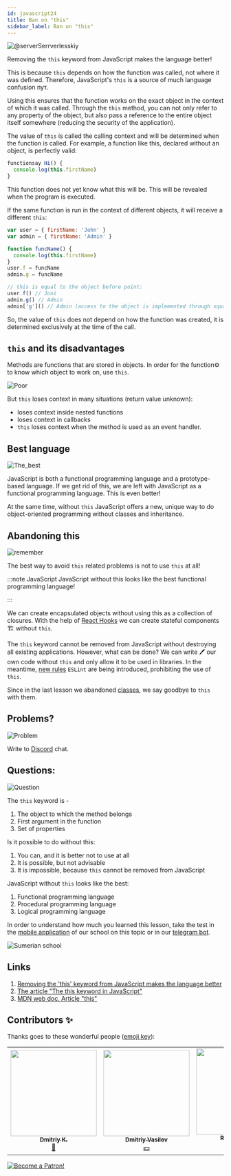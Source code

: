 ```yaml
---
id: javascript24
title: Ban on "this"
sidebar_label: Ban on "this"
---
```


![@serverSerrverlesskiy](/img/javascript/headers/24.jpg)

Removing the `this` keyword from JavaScript makes the language better!

This is because `this` depends on how the function was called, not where it was defined. Therefore, JavaScript's `this` is a source of much language confusion пут.

Using this ensures that the function works on the exact object in the context of which it was called.
Through the `this` method, you can not only refer to any property of the object, but also pass a reference to the entire object itself somewhere (reducing the security of the application).

The value of `this` is called the calling context and will be determined when the function is called. For example, a function like this, declared without an object, is perfectly valid:

```javascript
functionsay Hi() {
  console.log(this.firstName)
}
```

This function does not yet know what this will be. This will be revealed when the program is executed.

If the same function is run in the context of different objects, it will receive a different `this`:

```javascript
var user = { firstName: 'John' }
var admin = { firstName: 'Admin' }

function funcName() {
  console.log(this.firstName)
}
user.f = funcName
admin.g = funcName

// this is equal to the object before point:
user.f() // Joni
admin.g() // Admin
admin['g']() // Admin (access to the object is implemented through square brackets)
```

So, the value of `this` does not depend on how the function was created, it is determined exclusively at the time of the call.

## `this` and its disadvantages

Methods are functions that are stored in objects. In order for the function⚙️ to know which object to work on, use `this`.

![Poor](https://media.giphy.com/media/fQJbwrRJdHyMOP7RPH/giphy.gif)

But `this` loses context in many situations (return value unknown):

- loses context inside nested functions
- loses context in callbacks
- `this` loses context when the method is used as an event handler.

<!-- Давайте возьмем случай компонента `React`, который создает🏗️ поисковый запрос. В обоих методах, используемых в качестве обработчиков событий, при исползовании `this` теряется контекст:

```SnackPlayer
import React, { Component } from 'react'

class SearchForm extends Component {
  state = {
    text: ''
  }

  handleChange(event) {
    const newQuery = Object.freeze({ text: event.target.value })
    this.setState(newQuery)
  }

  search() {
    const newQuery = Object.freeze({ text: this.state.text })
    if (this.props.onSearch) this.props.onSearch(newQuery)
  }

  render() {
    return (
      <form>
        <input onChange={this.handleChange} value={this.state.text} />
        <button onClick={this.search} type="button">
          Search
        </button>
      </form>
    )
  }
}

export default SearchForm
```

Существует множество решений этих `проблем:`

- метод `bind()`
- шаблон `that/self`
- `стрелочные функции.` -->

<!-- ### this не имеет инкапсуляции

![No](https://media.giphy.com/media/d2ZcfODrNWlA5Gg0/giphy.gif)

`this` создает🏗️ проблемы безопасности. Все объявленные🗣️ элементы `this` являются публичными.

```javascript
class Timer {
  constructor(callback, interval) {
    this.timerId = 'secret'
  }
}

const timer = new Timer()
timer.timerId // secret не такой уже секретный
```

### Нет this, нет пользовательских прототипов

![no](https://media.giphy.com/media/fsPcMdeXPxSP6zKxCA/giphy.gif)

Что, если вместо того, чтобы пытаться исправить утраченный контекст `this` и проблемы с безопасностью, мы избавимся от всего этого разом?

Удаление `this` имеет множество последствий. Отсутствие this в основном означает отсутствие `class`, отсутствие конструктора функции, отсутствие `new`, отсутствие `Object.create().`

Удаление `this` означает отсутствие пользовательских прототипов в целом. -->

## Best language

![The_best](https://media.giphy.com/media/ZBn3ZRvCbWz2PS3Rbg/giphy.gif)

JavaScript is both a functional programming language and a prototype-based language. If we get rid of this, we are left with JavaScript as a functional programming language. This is even better!

At the same time, without `this` JavaScript offers a new, unique way to do object-oriented programming without classes and inheritance.

<!-- ### Объектно-ориентированное программирование без this

Вопрос в том, как строить объекты без `this`. У нас будут два 2️⃣ вида объектов:

![question](https://media.giphy.com/media/cMVgEhDeKzPwI/giphy.gif)

- чистые объекты данных
- объекты поведения. -->

<!-- ### Чистые объекты данных

![Brains](https://media.giphy.com/media/xThuWl1CsJUCg2qEDu/giphy.gif)

Чистые объекты данных содержат только данные и не имеют поведения. Любое вычисленное поле будет заполнено при создании🏗️. Чистые объекты данных должны быть неизменными. Нам нужен `Object.freeze()` при их создании🏗️. -->

<!-- ### Объекты поведения

Объекты поведения будут представлять собой коллекциями закрытий, имеющих одно и то же частное состояние. Давайте создадим🏗️ объект `Timer` без использования `this`.

![Twins](https://media.giphy.com/media/YpwwoFKZJrE4g/giphy.gif) -->

<!--```jsx live -->

<!-- ```javascript
function learnJavaScript() {
  let Timer = (callback, interval) => {
    let timerId

    let executeAndStartTimer = () => {
      callback().then(function makeNewCall() {
        timerId = setTimeout(executeAndStartTimer, interval)
      })
    }

    let stop = () => {
      if (timerId) {
        clearTimeout(timerId)
        timerId = 0
      }
    }

    let start = () => {
      if (!timerId) {
        executeAndStartTimer()
      }
    }

    return Object.freeze({
      start,
      stop
    })
  }

  let getTodos = () => {
    console.log('call')
    return fetch('https://jsonplaceholder.typicode.com/todos')
  }

  const timer = Timer(getTodos, 2000)

  return timer.start()
}
```

У объекта timer есть два 2️⃣ открытых метода: `start` и `stop.` Все остальное закрыто. Нет проблем с потерей `this` контекста, так как нет `this`. -->

<!-- ### Память

![Memory](https://media.giphy.com/media/3o6ZtafpgSpvIaKhMI/giphy.gif)

Система прототипов лучше в плане использования памяти. Все методы создаются🏗️ только один раз в объекте-прототипе и используются всеми экземплярами.

Затраты памяти на создание🏗️ объектов поведения с использованием закрытий при создании🏗️ тысяч одинаковых объектов значительны. Но чаще всего в приложении создается🏗️ несколько объектов поведения. Если мы возьмем, например, объект поведения хранилища, в приложении будет только один его экземпляр, поэтому при использовании закрытий для его создания🏗️ не требуется никаких дополнительных затрат памяти.

В приложении могут быть сотни или тысячи чистых объектов данных. Чистые объекты данных не используют закрытия, поэтому нет затрат памяти.

### Компоненты без this

`this` может потребоваться для многих компонентов, например, в `React` или `Vue`. В `React` мы можем создавать🏗️ функциональные компоненты без сохранения 📦 состояния `thi`s`, как чистые функции.

```javascript
function ListItem({ todo }){
  return (
    <li>
        <div>{ todo.title }</div>
        <div>{ todo.userName }</div>
    </li>
  );
```

Можно создавать🏗️ компоненты с сохранением состояния без использования `this` с помощью `React Hooks`. Рассмотрим следующий пример:

```javascript
import React, { useState } from 'react'

function SearchForm({ onSearch }) {
  const [query, setQuery] = useState({ text: '' })

  function handleChange(event) {
    const newQuery = Object.freeze({ text: event.target.value })
    setQuery(newQuery)
  }

  function search() {
    const newQuery = Object.freeze({ text: query.text })
    if (onSearch) onSearch(newQuery)
  }

  return (
    <form>
      <input type="text" onChange={handleChange} />
      <button onClick={search} type="button">
        Search
      </button>
    </form>
  )
}
```

### Удаление arguments

![vanish](https://media.giphy.com/media/kelU5SPX69mnvlKts2/giphy.gif)

Если мы избавимся от `this`, мы также должны избавиться от `arguments[]`, поскольку у них одинаковое поведение динамического связывания.

Избавиться от этого `arguments[]` довольно легко. Мы просто используем 🆕 новый синтаксис📖 параметра `...rest`. На этот раз параметр `...rest` является объектом массива:

```jsx live
function learnJavaScript() {
  let addNumber = (total, value) => total + value

  let sum = (...args) => args.reduce(addNumber, 0)

  return sum(1, 2, 3, 4, 5, 6, 7) // 28
}
```

В данном примере метод `reduce` запускается в контексте массива и вызывает функцию⚙️ для каждого элемента. Но помимо этого, он аккумулирует результаты всех вызовов в одно значение. Его задача – подсчитать "сумму" всех элементов и вернуть ее. -->

## Abandoning this

![remember](https://media.giphy.com/media/S52I9r5QfB4fIBS6WV/giphy.gif)

The best way to avoid `this` related problems is not to use `this` at all!

:::note JavaScript
JavaScript without this looks like the best functional programming language!

:::

We can create encapsulated objects without using this as a collection of closures. With the help of [React Hooks](https://reactjs.org/docs/hooks-intro.html) we can create stateful components🏗️ without `this`.

The `this` keyword cannot be removed from JavaScript without destroying all existing applications. However, what can be done? We can write 🖊️ our own code without `this` and only allow it to be used in libraries. In the meantime, [new rules](https://ru.reactjs.org/docs/hooks-rules.html#eslint-plugin) `ESLint` are being introduced, prohibiting the use of `this`.

Since in the last lesson we abandoned [classes](https://react-native-village.github.io/docs/javascript25#refused-classes), we say goodbye to `this` with them.

## Problems?

![Problem](https://media.giphy.com/media/xTiTnGeUsWOEwsGoG4/giphy.gif)

Write to [Discord](https://discord.gg/6GDAfXn) chat.

## Questions:

![Question](https://media.giphy.com/media/l0HlRnAWXxn0MhKLK/giphy.gif)

The `this` keyword is -

1. The object to which the method belongs
2. First argument in the function
3. Set of properties

Is it possible to do without this:

1. You can, and it is better not to use at all
2. It is possible, but not advisable
3. It is impossible, because `this` cannot be removed from JavaScript

JavaScript without `this` looks like the best:

1. Functional programming language
2. Procedural programming language
3. Logical programming language

In order to understand how much you learned this lesson, take the test in the [mobile application](http://onelink.to/njhc95) of our school on this topic or in our [telegram bot](https://t.me/javascriptcamp_bot).

![Sumerian school](/img/app.jpg)

## Links

1. [Removing the 'this' keyword from JavaScript makes the language better](https://webformyself.com/udalenie-klyuchevogo-slova-this-iz-javascript/)
2. [The article "The this keyword in JavaScript"](https://habr.com/ru/post/464163/)
3. [MDN web doc. Article "this"](https://developer.mozilla.org/ru/docs/Web/JavaScript/Reference/Operators/this)

## Contributors ✨

Thanks goes to these wonderful people ([emoji key](https://allcontributors.org/docs/en/emoji-key)):

<!-- ALL-CONTRIBUTORS-LIST:START - Do not remove or modify this section -->
<!-- prettier-ignore-start -->
<!-- markdownlint-disable -->
<table>
  <tr>
    <td align="center"><a href="https://github.com/KoDim-React"><img src="https://avatars1.githubusercontent.com/u/72087863?v=4?s=200" width="200px " alt=""/><br /><sub><b>Dmitriy K.</b></sub></a><br /><a href="#mentoring-KoDim-React" title="Mentoring">📖</a></td>
    <td align="center"><a href="https://fullstackserverless.github.io/"><img src="https://avatars0.githubusercontent.com/u/6774813?v=4?s=200" width="200px " alt=""/><br /><sub><b>Dmitriy Vasilev</b></sub></a><br /><a href="#financial-gHashTag" title="Financial">💵</a></td>
    <td align="center"><a href="https://github.com/Resoner2005"><img src="https://avatars1.githubusercontent.com/u/75675814?v=4?s=200" width="200px;" alt=""/><br /><sub><b>Resoner2005</b></sub></a><br /><a href="https://github.com/gHashTag/react-native-village/issues?q=author%3AResoner2005" title="Bug reports">🐛 🎨 🖋</a></td>
    <td align="center"><a href="https://github.com/Navernoss"><img src="https://avatars0.githubusercontent.com/u/75784137?v=4?s=200" width="200px;" alt=""/><br /><sub><b>Navernoss</b></sub></a><br /><a href="#content-Navernoss" title="Content">🖋 🐛 🎨 </a></td>
  </tr>
  
</table>

<!-- markdownlint-restore -->
<!-- prettier-ignore-end -->

<!-- ALL-CONTRIBUTORS-LIST:END -->

[![Become a Patron!](/img/logo/patreon.jpg)](https://www.patreon.com/bePatron?u=31769291)
